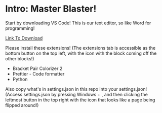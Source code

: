 # Intro: Master Blaster!

Start by downloading VS Code! This is our text editor, so like Word for programming!

[Link To Download](https://TODO.com)

Please install these extensions! (The extensions tab is accessible as the bottom button on the top left, with the icon with the block coming off the other blocks!)

- Bracket Pair Colorizer 2
- Prettier - Code formatter
- Python

Also copy what's in settings.json in this repo into your settings.json! (Access settings.json by pressing Windows + , and then clicking the leftmost button in the top right with the icon that looks like a page being flipped around!)
